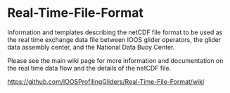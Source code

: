 Real-Time-File-Format
=====================

Information and templates describing the netCDF file format to be used as the real time exchange data file between IOOS glider operators, the glider data assembly center, and the National Data Buoy Center.

Please see the main wiki page for more information and documentation on the real time data flow and the details of the netCDF file.  

https://github.com/IOOSProfilingGliders/Real-Time-File-Format/wiki

